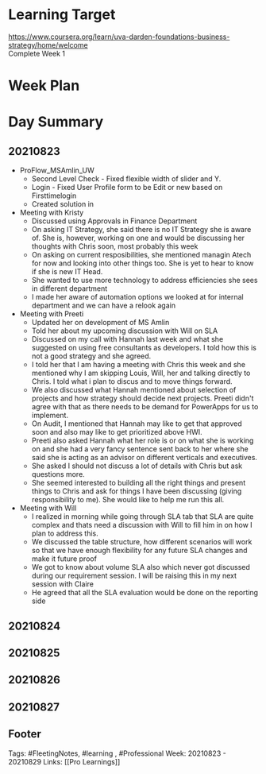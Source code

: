 # Learning Target  

https://www.coursera.org/learn/uva-darden-foundations-business-strategy/home/welcome  
Complete Week 1   
    

# Week Plan  

  

# Day Summary 
## 20210823
- ProFlow_MSAmlin_UW
	- Second Level Check - Fixed flexible width of slider and Y.
	- Login - Fixed User Profile form to be Edit or new based on Firsttimelogin
	- Created solution in 
- Meeting with Kristy
	- Discussed using Approvals in Finance Department
	- On asking IT Strategy, she said there is no IT Strategy she is aware of. She is, however, working on one and would be discussing her thoughts with Chris soon, most probably this week
	- On asking on current resposibilities, she mentioned managin Atech for now and looking into other things too. She is yet to hear to know if she is new IT Head.
	- She wanted to use more technology to address efficiencies she sees in different department
	- I made her aware of automation options we looked at for internal department and we can have a relook again
- Meeting with Preeti
	- Updated her on development of MS Amlin
	- Told her about my upcoming discussion with Will on SLA
	- Discussed on my call with Hannah last week and what she suggested on using free consultants as developers. I told how this is not a good strategy and she agreed.
	- I told her that I am having a meeting with Chris this week and she mentioned why I am skipping Louis, Will, her and talking directly to Chris. I told what i plan to discus and to move things forward.
	- We also discussed what Hannah mentioned about selection of projects and how strategy should decide next projects. Preeti didn't agree with that as there needs to be demand for PowerApps for us to implement.
	- On Audit, I mentioned that Hannah may like to get that approved soon and also may like to get prioritized above HWI. 
	- Preeti also asked Hannah what her role is or on what she is working on and she had a very fancy sentence sent back to her where she said she is acting as an advisor on different verticals and executives.
	- She asked I should not discuss a lot of details with Chris but ask questions more.
	- She seemed interested to building all the right things and present things to Chris and ask for things I have been discussing (giving responsibility to me). She would like to help me run this all.
- Meeting with Will
	- I realized in morning while going through SLA tab that SLA are quite complex and thats need a discussion with Will to fill him in on how I plan to address this.
	- We discussed the table structure, how different scenarios will work so that we have enough flexibility for any future SLA changes and make it future proof
	- We got to know about volume SLA also which never got discussed during our requirement session. I will be raising this in my next session with Claire
	- He agreed that all the SLA evaluation would be done on the reporting side

## 20210824

## 20210825

## 20210826

## 20210827



## Footer

Tags: #FleetingNotes, #learning , #Professional
Week: 20210823 - 20210829
Links: [[Pro Learnings]]

<!--
Comment - 
-->
